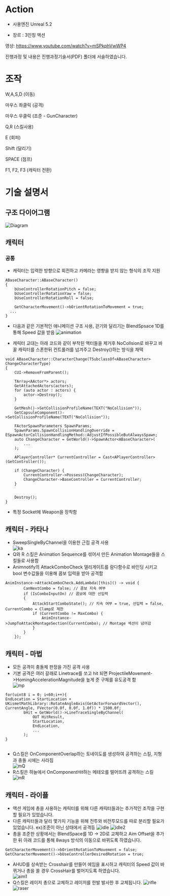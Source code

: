 # Action
- 사용엔진 Unreal 5.2
  
- 장르 : 3인칭 액션

영상:
https://www.youtube.com/watch?v=mSPkphVwWP4

진행과정 및 내용은 진행과정기술서(PDF) 폴더에 서술하였습니다. 

# 조작
W,A,S,D (이동)  
  
마우스 좌클릭 (공격)  
  
마우스 우클릭 (조준 - GunCharacter)  
  
Q,R (스킬사용)  
  
E (회피)  

Shift (달리기)  
  
SPACE (점프)  
  
F1, F2, F3 (캐릭터 전환)  


# 기술 설명서
## 구조 다이어그램
![Diagram](https://github.com/sfc7/Action/assets/124154607/e97dcd46-717a-4c77-9a48-6f0e8cc26091)

## 캐릭터
### 공통
- 캐릭터는 입력한 방향으로 회전하고 카메라는 영향을 받지 않는 형식의 조작 지원
```
ABaseCharacter::ABaseCharacter()
{
	bUseControllerRotationPitch = false;
	bUseControllerRotationYaw = false;
	bUseControllerRotationRoll = false;

	GetCharacterMovement()->bOrientRotationToMovement = true;
  ...
}
```
  
- 다음과 같은 기본적인 애니메이션 구조 사용, 걷기와 달리기는 BlendSpsace 1D를 통해 Speed 값을 받음 
![animation](https://github.com/sfc7/Action/assets/124154607/652ceb9b-e0d9-4c43-bc8f-82977fe34e92)
  
- 캐릭터 교대는 아래 코드와 같이 부착된 액터들을 제거후 NoCollsion로 바꾸고 바꿀 캐릭터를 스폰한뒤 컨트롤러를 넘겨주고 Destroy()하는 방식을 채택 
```
void ABaseCharacter::CharacterChange(TSubclassOf<ABaseCharacter> ChangeCharacterType)
{
	CUI->RemoveFromParent();

	TArray<AActor*> actors;
	GetAttachedActors(actors);
	for (auto actor : actors) {
		actor->Destroy();
	}

	GetMesh()->SetCollisionProfileName(TEXT("NoCollision"));
	GetCapsuleComponent()->SetCollisionProfileName(TEXT("NoCollision"));

	FActorSpawnParameters SpawnParams;
	SpawnParams.SpawnCollisionHandlingOverride = ESpawnActorCollisionHandlingMethod::AdjustIfPossibleButAlwaysSpawn;
	auto ChangeCharacter = GetWorld()->SpawnActor<ABaseCharacter>(
		...
	);

	APlayerController* CurrentController = Cast<APlayerController>(GetController());

	if (ChangeCharacter) {
		CurrentController->Possess(ChangeCharacter);
		ChangeCharacter->BaseController = CurrentController;
	}


	Destroy();
}
```

- 특정 Socket에 Weapon을 장착함
 
## 캐릭터 - 카타나
- SweepSingleByChannel을 이용한 근접 공격 사용   
  ![ka](https://github.com/sfc7/Action/assets/124154607/093a8c28-9650-4fbe-98bb-71e22caf7a3e)   
- Q와 R 스킬은 Animation Sequence를 섞어서 만든 Animation Montage들을 스킬들로 사용함
- Animnotify의 AttackComboCheck 델리게이트를 람다함수로 바인딩 시키고 bool 변수값들을 이용해 콤보 입력을 받아 공격함
```
AnimInstance->AttackComboCheck.AddLambda([this]() -> void {
		CanNextCombo = false; // 콤보 지속 여부
		if (IsComboInputOn) // 콤보에 대한 선입력 
		{
			AttackStartComboState(); // 지속 여부 = true, 선입력 = false, CurrentCombo = Clamp로 제한
			if (CurrentCombo != MaxCombo) {
				AnimInstance->JumpToAttackMontageSection(CurrentCombo); // Montage 섹션이 넘어감
			}
		}
	});
```
     
## 캐릭터 - 마법
- 모든 공격이 충돌체 판정을 가진 공격 사용
- 기본 공격은 여러 갈래로 Linetrace를 쏘고 hit 되면 ProjectileMovement->HomingAccelerationMagnitude을 높게 준 구체를 유도공격 함   
  ![mp](https://github.com/sfc7/Action/assets/124154607/a0c681dc-c1aa-4915-aed9-16d5b7dc2668)   
```
for(uint8 i = 0; i<60;i++){
EndLocation = StartLocation + UKismetMathLibrary::RotateAngleAxis(GetActorForwardVector(), CurrentAngle, FVector(0.0f, 0.0f, 1.0f)) * 1500.0f;
		bHit = GetWorld()->LineTraceSingleByChannel(
			OUT HitResult,
			StartLocation,
			EndLocation,
			...
		);	
}
   
```  
- Q스킬은 OnComponentOverlap하는 토네이도를 생성하여 공격하는 스킬, 지형과 충돌 시에는 사라짐   
  ![mQ](https://github.com/sfc7/Action/assets/124154607/ae4927e4-769d-4ed2-b77a-fac6f631e9dd)   
- R스킬은 하늘에서 OnComponentHit하는 메테오를 떨어뜨려 공격하는 스킬   
  ![mR](https://github.com/sfc7/Action/assets/124154607/7cb70a4a-a77e-4ea4-a466-6a8feceeca65)   

## 캐릭터 - 라이플   
- 액션 게임에 총을 사용하는 캐릭터를 위해 다른 캐릭터들과는 추가적인 조작을 구현할 필요가 있었습니다.
- 다른 캐릭터들과 달리 몇가지 기능을 위해 전투와 비전투모드를 따로 분리할 필요가 있었습니다. ex)조준이 아닌 상태에서 공격등
   ![idle](https://github.com/sfc7/Action/assets/124154607/109d805d-c844-46e5-b360-3e6a32ed0cdc)   ![idle2](https://github.com/sfc7/Action/assets/124154607/f237860b-61e8-4146-a835-85cda7b7ea4b)
- 총을 조준한 상황에서는 BlendSpace를 1D -> 2D로 교체하고 Aim Offset을 추가한 뒤 아래 코드를 통해 8ways 방식의 이동으로 바뀌도록 하였습니다.
  
```
GetCharacterMovement()->bOrientRotationToMovement = false;
GetCharacterMovement()->bUseControllerDesiredRotation = true;
```
- AHUD를 상속받는 Crosshair를 만들어 에임을 표시하고 캐릭터의 Speed 값이 바뀌거나 총을 쏠 경우 CrossHair를 벌어지도록 하였습니다.   
![aim1](https://github.com/sfc7/Action/assets/124154607/da2791ee-c6bf-426e-82f8-befe2ed804f3)
- Q스킬은 레이저 총으로 교체하고 레이저를 한발 발사한 후 교체됩니다.
![rifle](https://github.com/sfc7/Action/assets/124154607/ca14d1ca-5daa-4a08-8bae-b15ce7f6d96d)  ![raser](https://github.com/sfc7/Action/assets/124154607/350189e4-953a-49cf-8076-bbb20ebf3590)



